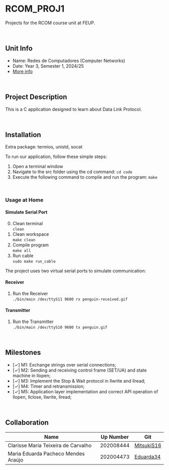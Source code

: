 # RCOM_PROJ1

Projects for the RCOM course unit at FEUP.

&nbsp;

## Unit Info

- Name: Redes de Computadores (Computer Networks)
- Date: Year 3, Semester 1, 2024/25
- [More info](https://sigarra.up.pt/feup/pt/ucurr_geral.ficha_uc_view?pv_ocorrencia_id=541890)

&nbsp;

## Project Description

This is a C application designed to learn about Data Link Protocol.

&nbsp;

## Installation

Extra package: termios, unistd, socat

To run our application, follow these simple steps:

1. Open a terminal window
2. Navigate to the src folder using the cd command: `cd code`
3. Execute the following command to compile and run the program: `make`

&nbsp;

### Usage at Home

#### Simulate Serial Port 

0. Clean terminal <br> ```clean```
1. Clean workspace <br> ```make clean```
2. Compile program <br> ```make all```
3. Run cable <br> ```sudo make run_cable```

The project uses two virtual serial ports to simulate communication:

#### Receiver

1. Run the Receiver <br> ```./bin/main /dev/ttyS11 9600 rx penguin-received.gif```

#### Transmitter 

1. Run the Transmitter <br> ```./bin/main /dev/ttyS10 9600 tx penguin.gif```

&nbsp;

## Milestones

- [✓] M1: Exchange strings over serial connections;
- [✓] M2: Sending and receiving control frame (SET/UA) and state machine in llopen;
- [✓] M3: Implement the Stop & Wait protocol in llwrite and llread;
- [✓] M4: Timer and retransmission;
- [✓] M5: Application layer implementation and correct API operation of llopen, llclose, llwrite, llread;

&nbsp;

## Collaboration

| Name                                | Up Number | Git                                         |
| ----------------------------------- | --------- | ------------------------------------------- |
| Clarisse Maria Teixeira de Carvalho | 202008444 | [MitsukiS16](https://github.com/MitsukiS16) |
| Maria Eduarda Pacheco Mendes Araújo | 202004473 | [Eduarda34](https://github.com/Eduarda34)   |